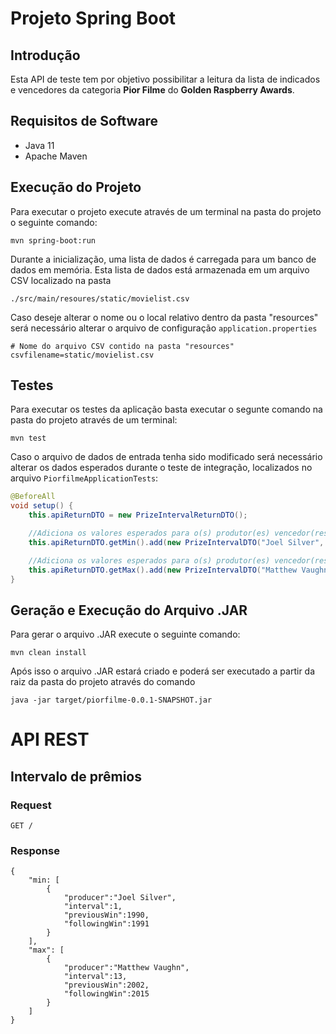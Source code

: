 # Projeto Spring Boot

## Introdução
Esta API de teste tem por objetivo possibilitar a leitura da lista de indicados e vencedores
da categoria **Pior Filme** do **Golden Raspberry Awards**.

## Requisitos de Software
* Java 11
* Apache Maven

## Execução do Projeto
Para executar o projeto execute através de um terminal na pasta do projeto o seguinte comando:

`mvn spring-boot:run`

Durante a inicialização, uma lista de dados é carregada para um banco de dados em memória.
Esta lista de dados está armazenada em um arquivo CSV localizado na pasta

`./src/main/resoures/static/movielist.csv`

Caso deseje alterar o nome ou o local relativo dentro da pasta "resources" será necessário alterar
o arquivo de configuração `application.properties`

```properties
# Nome do arquivo CSV contido na pasta "resources"
csvfilename=static/movielist.csv
```

## Testes

Para executar os testes da aplicação basta executar o segunte comando na pasta do projeto através
de um terminal:

`mvn test`

Caso o arquivo de dados de entrada tenha sido modificado será necessário alterar os dados esperados
durante o teste de integração, localizados no arquivo `PiorfilmeApplicationTests`:

```java
@BeforeAll
void setup() {
    this.apiReturnDTO = new PrizeIntervalReturnDTO();

    //Adiciona os valores esperados para o(s) produtor(es) vencedor(res) com menor intervalo
    this.apiReturnDTO.getMin().add(new PrizeIntervalDTO("Joel Silver", 1L, 1990L, 1991L));

    //Adiciona os valores esperados para o(s) produtor(es) vencedor(res) com maior intervalo
    this.apiReturnDTO.getMax().add(new PrizeIntervalDTO("Matthew Vaughn", 13L, 2002L, 2015L));
}
```

## Geração e Execução do Arquivo .JAR
Para gerar o arquivo .JAR execute o seguinte comando:

`mvn clean install`

Após isso o arquivo .JAR estará criado e poderá ser executado a partir da raiz da pasta do projeto
através do comando

`java -jar target/piorfilme-0.0.1-SNAPSHOT.jar`

# API REST

## Intervalo de prêmios

### Request
`GET /`

### Response
```
{
    "min: [
        {
            "producer":"Joel Silver",
            "interval":1,
            "previousWin":1990,
            "followingWin":1991
        }
    ],
    "max": [
        {
            "producer":"Matthew Vaughn",
            "interval":13,
            "previousWin":2002,
            "followingWin":2015
        }
    ]
}
```
